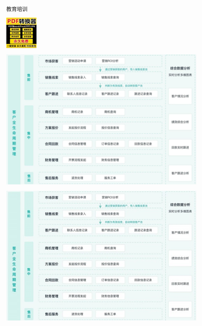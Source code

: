 教育培训

![image](https://github.com/wyfeitian/wyfeitian/blob/gh-pages/images/%E5%9B%BE%E7%89%87.jpg)




![image](https://github.com/wyfeitian/wyfeitian/blob/gh-pages/images/QQ%E5%9B%BE%E7%89%8720210404122934.jpg)




![image](https://github.com/wyfeitian/wyfeitian/blob/gh-pages/photo/%E5%9B%BE%E7%89%87.jpeg)









